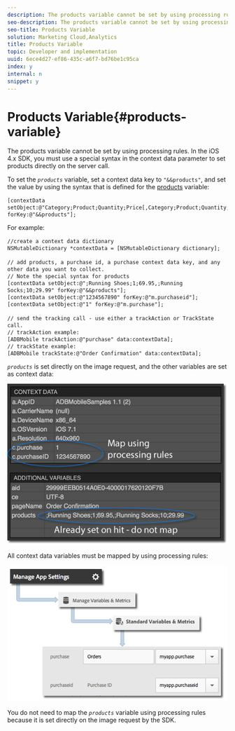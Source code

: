 ```yaml
---
description: The products variable cannot be set by using processing rules. In the iOS 4.x SDK, you must use a special syntax in the context data parameter to set products directly on the server call.
seo-description: The products variable cannot be set by using processing rules. In the iOS 4.x SDK, you must use a special syntax in the context data parameter to set products directly on the server call.
seo-title: Products Variable
solution: Marketing Cloud,Analytics
title: Products Variable
topic: Developer and implementation
uuid: 6ece4d27-ef86-435c-a6f7-bd76be1c95ca
index: y
internal: n
snippet: y
---
```


# Products Variable{#products-variable}

The products variable cannot be set by using processing rules. In the iOS 4.x SDK, you must use a special syntax in the context data parameter to set products directly on the server call.

To set the *`products`* variable, set a context data key to `"&&products"`, and set the value by using the syntax that is defined for the [products](https://microsite.omniture.com/t2/help/en_US/sc/implement/?f=c_products) variable:

```
[contextData setObject:@"Category;Product;Quantity;Price[,Category;Product;Quantity;Price]" forKey:@"&&products"];
```

For example:

```
//create a context data dictionary 
NSMutableDictionary *contextData = [NSMutableDictionary dictionary]; 
 
// add products, a purchase id, a purchase context data key, and any other data you want to collect. 
// Note the special syntax for products 
[contextData setObject:@";Running Shoes;1;69.95,;Running Socks;10;29.99" forKey:@"&&products"]; 
[contextData setObject:@"1234567890" forKey:@"m.purchaseid"]; 
[contextData setObject:@"1" forKey:@"m.purchase"]; 
 
// send the tracking call - use either a trackAction or TrackState call. 
// trackAction example: 
[ADBMobile trackAction:@"purchase" data:contextData]; 
// trackState example: 
[ADBMobile trackState:@"Order Confirmation" data:contextData]; 

```

*`products`* is set directly on the image request, and the other variables are set as context data: 

![](assets/products-bloodhound.png)

All context data variables must be mapped by using processing rules: 

![](assets/map-products.png)

You do not need to map the *`products`* variable using processing rules because it is set directly on the image request by the SDK. 
